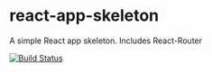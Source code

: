 # react-app-skeleton

A simple React app skeleton. Includes React-Router

[![Build Status](https://travis-ci.org/matthewbdaly/react-app-skeleton.svg?branch=master)](https://travis-ci.org/matthewbdaly/react-app-skeleton)
